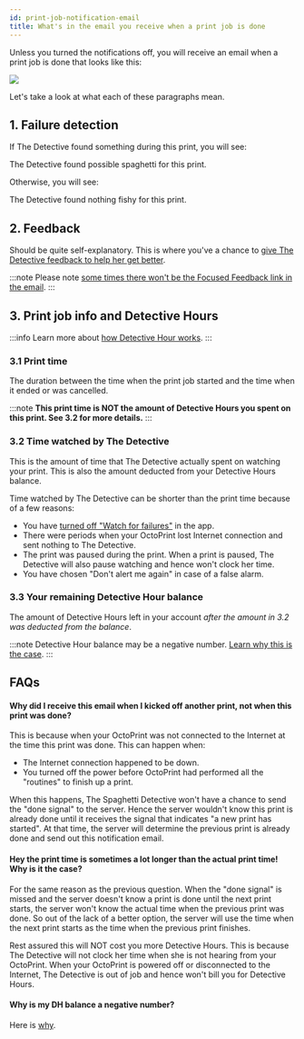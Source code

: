 ```yaml
---
id: print-job-notification-email
title: What's in the email you receive when a print job is done
---
```


Unless you turned the notifications off, you will receive an email when a print job is done that looks like this:

![](/img/user_guides/print-notification-email-sample.png)

Let's take a look at what each of these paragraphs mean.

## 1. Failure detection

If The Detective found something during this print, you will see:

<p className="text--danger">The Detective found possible spaghetti for this print.</p>

Otherwise, you will see:

<p className="text--success">The Detective found nothing fishy for this print.</p>

## 2. Feedback

Should be quite self-explanatory. This is where you've a chance to [give The Detective feedback to help her get better](/docs/user_guides/how-does-credits-work/).

:::note
Please note [some times there won't be the Focused Feedback link in the email](/docs/user_guides/how-does-credits-work/#why-is-the-focused-feedback-button-missing-from-some-of-my-prints).
:::

## 3. Print job info and Detective Hours

:::info
Learn more about [how Detective Hour works](/docs/user_guides/how-does-detective-hour-work).
:::

### 3.1 Print time

The duration between the time when the print job started and the time when it ended or was cancelled.

:::note
**This print time is NOT the amount of Detective Hours you spent on this print. See 3.2 for more details.**
:::

### 3.2 Time watched by The Detective

This is the amount of time that The Detective actually spent on watching your print. This is also the amount deducted from your Detective Hours balance.

Time watched by The Detective can be shorter than the print time because of a few reasons:

* You have [turned off "Watch for failures"](/docs/user_guides/detective-not-watching/#2-you-turned-off-watch-for-failures-option) in the app.
* There were periods when your OctoPrint lost Internet connection and sent nothing to The Detective.
* The print was paused during the print. When a print is paused, The Detective will also pause watching and hence won't clock her time.
* You have chosen "Don't alert me again" in case of a false alarm.

### 3.3 Your remaining Detective Hour balance

The amount of Detective Hours left in your account *after the amount in 3.2 was deducted from the balance*.

:::note
Detective Hour balance may be a negative number. [Learn why this is the case](/docs/user_guides/how-does-detective-hour-work/#hey-my-dh-balance-shows-a-negative-number-is-the-detective-out-of-her-mind).
:::

## FAQs

#### Why did I receive this email when I kicked off another print, not when this print was done?

This is because when your OctoPrint was not connected to the Internet at the time this print was done. This can happen when:

* The Internet connection happened to be down.
* You turned off the power before OctoPrint had performed all the "routines" to finish up a print.

When this happens, The Spaghetti Detective won't have a chance to send the "done signal" to the server. Hence the server wouldn't know this print is already done until it receives the signal that indicates "a new print has started". At that time, the server will determine the previous print is already done and send out this notification email.

#### Hey the print time is sometimes a lot longer than the actual print time! Why is it the case?

For the same reason as the previous question. When the "done signal" is missed and the server doesn't know a print is done until the next print starts, the server won't know the actual time when the previous print was done. So out of the lack of a better option, the server will use the time when the next print starts as the time when the previous print finishes.

Rest assured this will NOT cost you more Detective Hours. This is because The Detective will not clock her time when she is not hearing from your OctoPrint. When your OctoPrint is powered off or disconnected to the Internet, The Detective is out of job and hence won't bill you for Detective Hours.

#### Why is my DH balance a negative number?

Here is [why](/docs/user_guides/how-does-detective-hour-work/#hey-my-dh-balance-shows-a-negative-number-is-the-detective-out-of-her-mind).